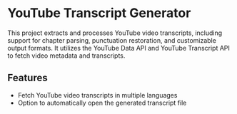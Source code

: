 # YouTube Transcript Generator

This project extracts and processes YouTube video transcripts, including support for chapter parsing, punctuation restoration, and customizable output formats. It utilizes the YouTube Data API and YouTube Transcript API to fetch video metadata and transcripts.

## Features
- Fetch YouTube video transcripts in multiple languages
- Option to automatically open the generated transcript file
